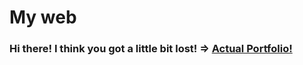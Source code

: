 # My web
### Hi there! I think you got a little bit lost! => [Actual Portfolio!](https://alvaroroger.github.io/Alvaro-Roger/)
